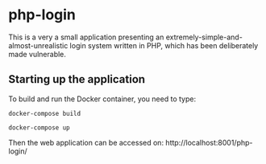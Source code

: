 # php-login

This is a very a small application presenting an extremely-simple-and-almost-unrealistic login system written in PHP, which has been deliberately made vulnerable. 

## Starting up the application

To build and run the Docker container, you need to type:

	docker-compose build
  
	docker-compose up
  

Then the web application can be accessed on: http://localhost:8001/php-login/

